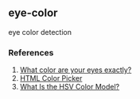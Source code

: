 ## eye-color

eye color detection

### References
1. [What color are your eyes exactly?](https://www.edow.com/general-eye-care/eyecolor/)
2. [HTML Color Picker](https://www.w3schools.com/colors/colors_picker.asp?colorhex=ffff00)
3. [What Is the HSV Color Model?](https://www.lifewire.com/what-is-hsv-in-design-1078068)
